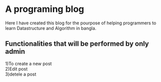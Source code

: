 # A programing blog

Here I have created this blog for the pourpose of helping programmers to learn Datastructure and Algorithm in bangla.

## Functionalities that will be performed by only admin

1)To create a new post <br/>
2)Edit post <br/>
3)detele a post <br/>



